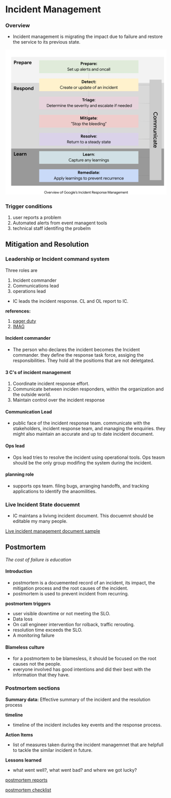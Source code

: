 # Incident Management

### Overview

- Incident management is migrating the impact due to failure and restore the service to its previous state.

![incident management](./images/incident-management.jpg)

### Trigger conditions


1. user reports a problem
2. Automated alerts from event managent tools
3. technical staff identifing the probelm

## Mitigation and Resolution

### Leadership or Incident command system

Three roles are

1. Incident commander
2. Communications lead
3. operations lead

- IC leads the incident response. CL and OL report to IC.


**references:**

1. [pager duty](https://response.pagerduty.com/about/)
2. [IMAG](https://sre.google/sre-book/managing-incidents/)

#### Incident commander

- The person who declares the incident becomes the Incident commander. they define the response task force, assiging the responsibilities. They hold all the positioms that are not deletgated.

#### 3 C's of incident management

1. Coordinate incident response effort.
2. Communicate between inciden responders, within the organization and the outside world.
3. Maintain control over the incident response

#### Communication Lead

- public face of the incident response team. communicate with the stakeholders, incident response team, and managing the enquiries. they might also maintain an accurate and up to date incident document.

#### Ops lead

- Ops lead tries to resolve the incident using operational tools. Ops teasm should be the only group modifing the system during the incident.


#### planning role


- supports ops team. filing bugs, arranging handoffs, and tracking applications to identify the anaomilities.

### Live Incident State docuemnt

- IC maintans a livivng incident document. This docuemnt should be editable my many people.

[Live incident management document sample](https://sre.google/sre-book/incident-document/)


## Postmortem


<i>The cost of failure is education</i>

#### Introduction

- postmortem is a docuemented record of an incident, its impact, the mitigation process and the root causes of the incident.
- postmortem is used to prevent incident from recurring.


**postmortem triggers**


- user visible downtime or not meeting the SLO.
- Data loss
- On call engineer intervention for rolback, traffic rerouting.
- resolution time exceeds the SLO.
- A monitoring failure

#### Blameless culture

- for a postmortem to be blamesless, it should be focused on the root causes not the people.
- everyone involved has good intentions and did their best with the information that they have.


### Postmortem sections

**Summary data:** Effective summary of the incident and the resolution process

**timeline**

- timeline of the incident includes key events and the response process.

**Action Items**

- list of measures taken during the incident managemnet that are helpfull to tackle the similar incident in future.

**Lessons learned**

- what went well?, what went bad? and where we got lucky?


[postmortem reports](https://sre.google/workbook/postmortem-culture/)

[postmortem checklist](https://docs.google.com/document/d/1iaEgF0ICSmKKLG3_BT5VnK80gfOenhhmxVnnUcNSQBE/edit)